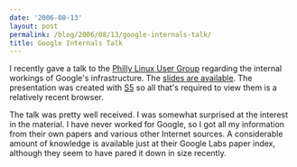 ```yaml
---
date: '2006-08-13'
layout: post
permalink: /blog/2006/08/13/google-internals-talk/
title: Google Internals Talk
---
```

I recently gave a talk to the [Philly Linux User Group](http://www.phillylinux.org) regarding the internal workings of Google's infrastructure. The [slides are available](/talks/googleinternals/). The presentation was created with [S5](https://meyerweb.com/eric/tools/s5/) so all that's required to view them is a relatively recent browser.

The talk was pretty well received. I was somewhat surprised at the interest in the material. I have never worked for Google, so I got all my information from their own papers and various other Internet sources. A considerable amount of knowledge is available just at their Google Labs paper index, although they seem to have pared it down in size recently.
